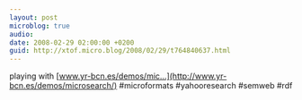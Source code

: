 ```yaml
---
layout: post
microblog: true
audio: 
date: 2008-02-29 02:00:00 +0200
guid: http://xtof.micro.blog/2008/02/29/t764840637.html
---
```

playing with [www.yr-bcn.es/demos/mic...](http://www.yr-bcn.es/demos/microsearch/) #microformats #yahooresearch #semweb #rdf
